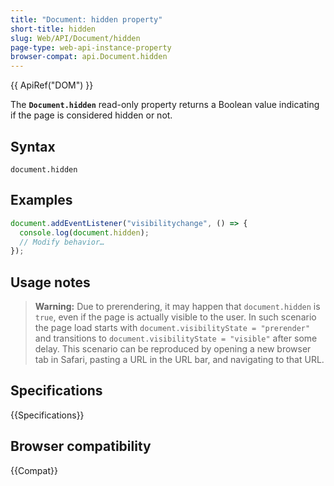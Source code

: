 ```yaml
---
title: "Document: hidden property"
short-title: hidden
slug: Web/API/Document/hidden
page-type: web-api-instance-property
browser-compat: api.Document.hidden
---
```


{{ ApiRef("DOM") }}

The **`Document.hidden`** read-only property returns a Boolean
value indicating if the page is considered hidden or not.

## Syntax

```js-nolint
document.hidden
```

## Examples

```js
document.addEventListener("visibilitychange", () => {
  console.log(document.hidden);
  // Modify behavior…
});
```

## Usage notes

> **Warning:** Due to prerendering, it may happen that `document.hidden` is
> `true`, even if the page is actually visible to the user. In such scenario
> the page load starts with
> `document.visibilityState = "prerender"`
> and transitions to `document.visibilityState = "visible"` after some delay.
> This scenario can be reproduced by opening a new browser tab in Safari, pasting a URL
> in the URL bar, and navigating to that URL.

## Specifications

{{Specifications}}

## Browser compatibility

{{Compat}}
